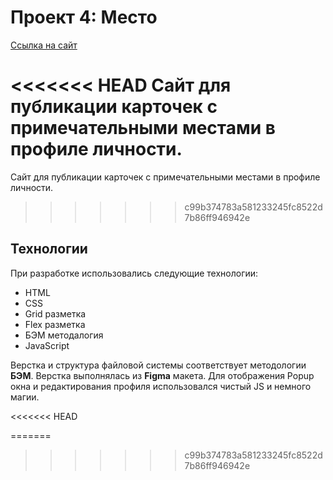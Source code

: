 # Проект 4: Место

[Ссылка на сайт](https://k3499.github.io/mesto/index.html "Ссылка на сайт")

<<<<<<< HEAD
Сайт для публикации карточек с примечательными местами в профиле личности.
=======
Сайт для публикации карточек с примечательными местами в профиле личности. 
>>>>>>> c99b374783a581233245fc8522d7b86ff946942e

## Технологии
При разработке использовались следующие технологии:
- HTML
- CSS
- Grid разметка
- Flex разметка
- БЭМ методалогия
- JavaScript


Верстка и структура файловой системы соответствует методологии **БЭМ**.
Верстка выполнялась из **Figma** макета. Для отображения Popup окна и редактирования профиля использовался чистый JS и немного магии.

<<<<<<< HEAD

=======
>>>>>>> c99b374783a581233245fc8522d7b86ff946942e
